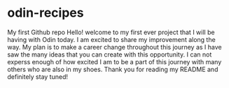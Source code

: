 # odin-recipes
My first Github repo
Hello! welcome to my first ever project that I will be having with Odin today. I am excited to share my improvement along the way. My plan is to make a career change throughout this journey as I have saw the many ideas that you can create with this opportunity. I can not experss enough of how excited I am to be a part of this journey with many others who are also in my shoes. Thank you for reading my README and definitely stay tuned!